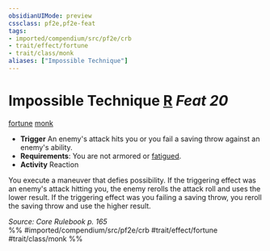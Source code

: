 ```yaml
---
obsidianUIMode: preview
cssclass: pf2e,pf2e-feat
tags:
- imported/compendium/src/pf2e/crb
- trait/effect/fortune
- trait/class/monk
aliases: ["Impossible Technique"]
---
```

# Impossible Technique  [R](chapter-9-playing-the-game.md#Actions "Reaction") *Feat 20*  
[fortune](fortune.md)  [monk](rules/traits/monk.md)  

- **Trigger** An enemy's attack hits you or you fail a saving throw against an enemy's ability.
- **Requirements**: You are not armored or [fatigued](conditions.md#Fatigued).
- **Activity** Reaction

You execute a maneuver that defies possibility. If the triggering effect was an enemy's attack hitting you, the enemy rerolls the attack roll and uses the lower result. If the triggering effect was you failing a saving throw, you reroll the saving throw and use the higher result.

*Source: Core Rulebook p. 165*  
%% #imported/compendium/src/pf2e/crb #trait/effect/fortune #trait/class/monk %%